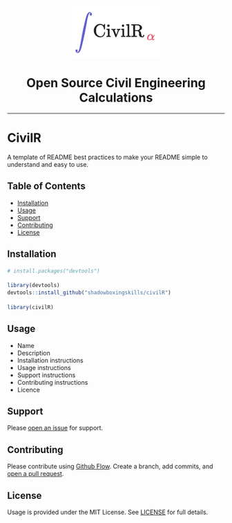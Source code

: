 <p align="center">
  <a href="https://valuegrid.io/pages/civim.html" target="_blank">
    <img border="0" alt="CivilR" src="CivilR_logo.png" width="auto" height="120">
  </a>
</p>

<h1 align="center">Open Source Civil Engineering Calculations</h1>

<hr/>

# CivilR

A template of README best practices to make your README simple to understand and easy to use. 

## Table of Contents

- [Installation](#installation)
- [Usage](#usage)
- [Support](#support)
- [Contributing](#contributing)
- [License](#license)

## Installation

```r
# install.packages("devtools")

library(devtools)
devtools::install_github("shadowboxingskills/civilR")

library(civilR)
```

## Usage

- Name
- Description
- Installation instructions
- Usage instructions
- Support instructions
- Contributing instructions
- Licence

## Support

Please [open an issue](https://github.com/shadowboxingskills/civilR/issues/new) for support.

## Contributing

Please contribute using [Github Flow](https://guides.github.com/introduction/flow/). Create a branch, add commits, and [open a pull request](https://github.com/shadowboxingskills/civilR/compare/).

## License

Usage is provided under the MIT License. 
See [LICENSE](https://github.com/shadowboxingskills/civilR/blob/master/LICENSE) for full details.
